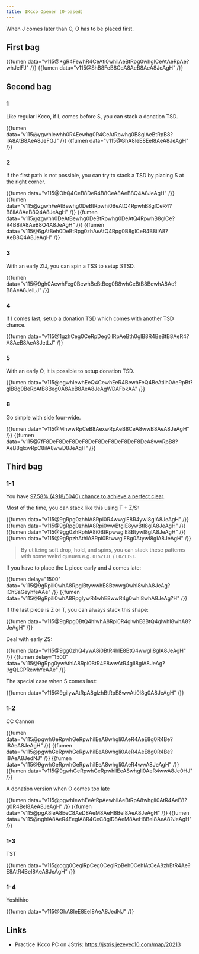 ```yaml
---
title: IKcco Opener (O-based)
---
```

When J comes later than O, O has to be placed first.

First bag
--------

{{fumen data="v115@+gR4FewhR4CeAti0whilAeBtRpg0whglCeAtAeRpAe?whJelFJ" /}}
{{fumen data="v115@ShB8FeB8CeA8AeB8AeA8JeAgH" /}}

Second bag
----------

### 1

Like regular IKcco, if L comes before S, you can stack a donation TSD.

{{fumen data="v115@ygwhIewhh0R4Eewhg0R4CeAtRpwhg0B8glAeBtRpB8?ilA8AtB8AeA8JeFGJ" /}}
{{fumen data="v115@GhA8IeE8EeI8AeA8JeAgH" /}}

### 2

If the first path is not possible, you can try to stack a TSD by placing S at the right corner.

{{fumen data="v115@OhQ4CeB8DeR4B8CeA8AeB8Q4A8JeAgH" /}}
{{fumen data="v115@zgwhFeAtBewhg0DeBtRpwhi0BeAtQ4RpwhB8glCeR4?B8ilA8AeB8Q4A8JeAgH" /}}
{{fumen data="v115@zgwhh0DeAtBewhg0DeBtRpwhg0DeAtQ4RpwhB8glCe?R4B8ilA8AeB8Q4A8JeAgH" /}}
{{fumen data="v115@6gAtBeh0DeBtRpg0zhAeAtQ4Rpg0B8glCeR4B8ilA8?AeB8Q4A8JeAgH" /}}

### 3

With an early ZIJ, you can spin a TSS to setup STSD.

{{fumen data="v115@9gh0AewhFeg0BewhBeBtBeg0B8whCeBtB8BewhA8Ae?B8AeA8JelLJ" /}}

### 4

If I comes last, setup a donation TSD which comes with another TSD chance.

{{fumen data="v115@1gzhCeg0CeRpDeg0ilRpAeBth0glB8R4BeBtB8AeR4?A8AeB8AeA8JetLJ" /}}

### 5

With an early O, it is possible to setup donation TSD.

{{fumen data="v115@egwhIewhEeQ4CewhEeR4BewhFeQ4BeAtilh0AeRpBt?glB8g0BeRpAtB8Beg0A8AeB8AeA8JeAgWDAFbkAA" /}}


### 6

Go simple with side four-wide.

{{fumen data="v115@MhwwRpCeB8AexwRpAeB8CeA8wwB8AeA8JeAgH" /}}
{{fumen data="v115@7fF8DeF8DeF8DeF8DeF8DeF8DeF8DeF8DeA8wwRpB8?AeB8glxwRpC8ilA8wwD8JeAgH" /}}

Third bag
---------

### 1-1

You have [97.58% (4918/5040) chance to achieve a perfect clear](pc-table/ikcco-o-based).

Most of the time, you can stack like this using T + Z/S:

{{fumen data="v115@9gRpg0zhhlA8Rpi0R4wwglE8R4ywI8glA8JeAgH" /}}
{{fumen data="v115@9gRpg0zhhlA8Rpi0wwBtglE8ywBtI8glA8JeAgH" /}}
{{fumen data="v115@9gg0zhRphlA8i0BtRpwwglE8BtywI8glA8JeAgH" /}}
{{fumen data="v115@9gRpzhAthlA8Rpi0BtwwglE8g0AtywI8glA8JeAgH" /}}

> By utilizing soft drop, hold, and spins, you can stack these patterns with some weird queues e.g. `OISZTJL` / `LOZTJSI`.

If you have to place the L piece early and J comes late:

{{fumen delay="1500" data="v115@9gRpili0whA8RpglBtywwhE8Btwwg0whI8whA8JeAg?lChSaGeyhfeAAe" /}}
{{fumen data="v115@9gRpili0whA8RpglywR4whE8wwR4g0whI8whA8JeAg?H" /}}

If the last piece is Z or T, you can always stack this shape:

{{fumen data="v115@9gRpg0BtQ4hlwhA8Rpi0R4glwhE8BtQ4glwhI8whA8?JeAgH" /}}

Deal with early ZS:

{{fumen data="v115@9gg0zhQ4ywA8i0BtR4hlE8BtQ4wwglI8glA8JeAgH" /}}
{{fumen delay="1500" data="v115@9gRpg0ywAthlA8Rpi0BtR4E8wwAtR4glI8glA8JeAg?l/gQLCPRewhYeAAe" /}}

The special case when S comes last:

{{fumen data="v115@9gilywAtRpA8glzhBtRpE8wwAti0I8g0A8JeAgH" /}}

### 1-2

CC Cannon

{{fumen data="v115@pgwhGeRpwhGeRpwhilEeA8whgli0AeR4AeE8g0R4Be?I8AeA8JeAgH" /}}
{{fumen data="v115@pgwhGeRpwhGeRpwhilEeA8whgli0AeR4AeE8g0R4Be?I8AeA8JedNJ" /}}
{{fumen data="v115@9gwhGeRpwhGeRpwhilEeA8whgli0AeR4wwA8JeAgH" /}}
{{fumen data="v115@9gwhGeRpwhGeRpwhilEeA8whgli0AeR4wwA8Je0HJ" /}}

A donation version when O comes too late

{{fumen data="v115@pgwhIewhEeAtRpAewhilAeBtRpA8whgli0AtR4AeE8?g0R4BeI8AeA8JeAgH" /}}
{{fumen data="v115@pgA8IeA8EeC8AeD8AeM8AeH8BeI8AeA8JeAgH" /}}
{{fumen data="v115@nghlA8AeR4EeglA8R4CeC8glD8AeM8AeH8BeI8AeA8?JeAgH" /}}

### 1-3

TST

{{fumen data="v115@ogg0CeglRpCeg0CeglRpBeh0CehlAtCeA8zhBtR4Ae?E8AtR4BeI8AeA8JeAgH" /}}

### 1-4

Yoshihiro

{{fumen data="v115@GhA8IeE8EeI8AeA8JedNJ" /}}


Links
-----

* Practice IKcco PC on JStris: https://jstris.jezevec10.com/map/20213